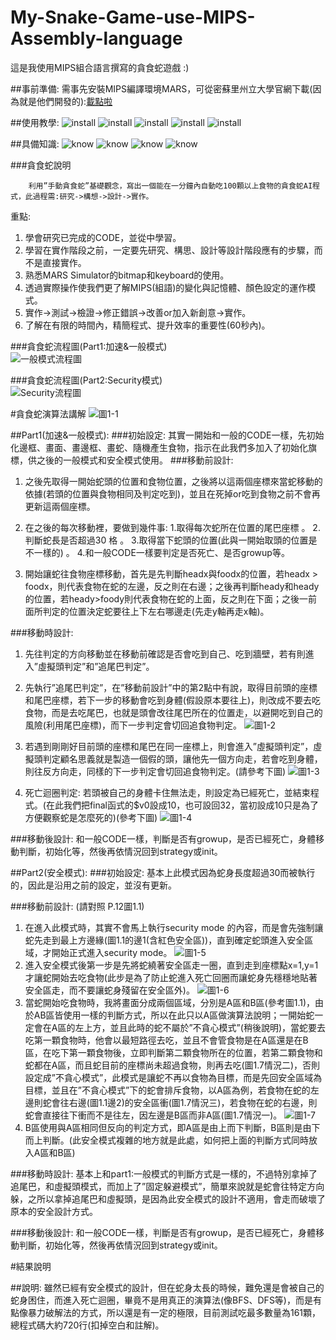 # My-Snake-Game-use-MIPS-Assembly-language
這是我使用MIPS組合語言撰寫的貪食蛇遊戲 :)

##事前準備:
需事先安裝MIPS編譯環境MARS，可從密蘇里州立大學官網下載(因為就是他們開發的):[載點啦](http://courses.missouristate.edu/kenvollmar/mars/)
      
##使用教學:
![install](/install1.jpg)
![install](/install2.jpg)
![install](/install3.jpg)
![install](/install4.jpg)
![install](/install5.jpg)

##具備知識:
![know](/know1.jpg)
![know](/know2.jpg)
![know](/know3.jpg)
![know](/know4.jpg)
      

###貪食蛇說明

		利用”手動貪食蛇”基礎觀念，寫出一個能在一分鐘內自動吃100顆以上食物的貪食蛇AI程式，此過程需:研究->構想->設計->實作。

重點:  
1.	學會研究已完成的CODE，並從中學習。  
2.	學習在實作階段之前，一定要先研究、構思、設計等設計階段應有的步驟，而不是直接實作。  
3.	熟悉MARS Simulator的bitmap和keyboard的使用。  
4.	透過實際操作使我們更了解MIPS(組語)的變化與記憶體、顏色設定的運作模式。  
5.	實作->測試->檢證->修正錯誤->改善or加入新創意->實作。  
6.	了解在有限的時間內，精簡程式、提升效率的重要性(60秒內)。  


###貪食蛇流程圖(Part1:加速&一般模式)  
![一般模式流程圖](/snake_report.jpg)


###貪食蛇流程圖(Part2:Security模式)  
![Security流程圖](/snake_report_security.jpg)

#貪食蛇演算法講解
![圖1-1](/1-1.jpg)

##Part1(加速&一般模式):
###初始設定:
    其實一開始和一般的CODE一樣，先初始化邊框、畫面、畫邊框、畫蛇、隨機產生食物，指示在此我們多加入了初始化旗標，供之後的一般模式和安全模式使用。
###移動前設計:
1.	之後先取得一開始蛇頭的位置和食物位置，之後將以這兩個座標來當蛇移動的依據(若頭的位置與食物相同及判定吃到)，並且在死掉or吃到食物之前不會再更新這兩個座標。

2.	在之後的每次移動裡，要做到幾件事: 
1.取得每次蛇所在位置的尾巴座標 。
2.判斷蛇長是否超過30 格 。
3.取得當下蛇頭的位置(此與一開始取頭的位置是不一樣的) 。 
4.和一般CODE一樣要判定是否死亡、是否growup等。

3.	開始讓蛇往食物座標移動，首先是先判斷headx與foodx的位置，若headx > foodx，則代表食物在蛇的左邊，反之則在右邊；之後再判斷heady和heady的位置，若heady>foody則代表食物在蛇的上面，反之則在下面；之後一前面所判定的位置決定蛇要往上下左右哪邊走(先走y軸再走x軸)。

###移動時設計:
1.	先往判定的方向移動並在移動前確認是否會吃到自己、吃到牆壁，若有則進入”虛擬頭判定”和”追尾巴判定”。

2.	先執行”追尾巴判定”，在”移動前設計”中的第2點中有說，取得目前頭的座標和尾巴座標，若下一步的移動會吃到身體(假設原本要往上)，則改成不要去吃食物，而是去吃尾巴，也就是頭會改往尾巴所在的位置走，以避開吃到自己的風險(利用尾巴座標)，而下一步判定會切回追食物判定。
![圖1-2](/1-2.jpg)
3.	若遇到剛剛好目前頭的座標和尾巴在同一座標上，則會進入”虛擬頭判定”，虛擬頭判定顧名思義就是製造一個假的頭，讓他先一個方向走，若會吃到身體，則往反方向走，同樣的下一步判定會切回追食物判定。(請參考下圖)
![圖1-3](/1-3.jpg)
4.	死亡迴圈判定: 若頭被自己的身體卡住無法走，則設定為已經死亡，並結束程式。(在此我們把final函式的$v0設成10，也可設回32，當初設成10只是為了方便觀察蛇是怎麼死的)(參考下圖)
![圖1-4](/1-4.jpg)

###移動後設計:
    和一般CODE一樣，判斷是否有growup，是否已經死亡，身體移動判斷，初始化等，然後再依情況回到strategy或init。
    
##Part2(安全模式):
###初始設定:
	基本上此模式因為蛇身長度超過30而被執行的，因此是沿用之前的設定，並沒有更新。

###移動前設計: (請對照 P.12圖1.1)
1.	在進入此模式時，其實不會馬上執行security mode 的內容，而是會先強制讓蛇先走到最上方邊緣(圖1.1的邊1(含紅色安全區))，直到確定蛇頭進入安全區域，才開始正式進入security mode。
![圖1-5](/1-5.jpg)
2.	進入安全模式後第一步是先將蛇繞著安全區走一圈，直到走到座標點x=1,y=1才讓蛇開始去吃食物(此步是為了防止蛇進入死亡回圈而讓蛇身先穩穩地貼著安全區走，而不要讓蛇身殘留在安全區外)。
![圖1-6](/1-6.jpg)
3.	當蛇開始吃食物時，我將畫面分成兩個區域，分別是A區和B區(參考圖1.1)，由於AB區皆使用一樣的判斷方式，所以在此只以A區做演算法說明；一開始蛇一定會在A區的左上方，並且此時的蛇不屬於”不貪心模式”(稍後說明)，當蛇要去吃第一顆食物時，他會以最短路徑去吃，並且不會管食物是在A區還是在B區，在吃下第一顆食物後，立即判斷第二顆食物所在的位置，若第二顆食物和蛇都在A區，而且蛇目前的座標尚未超過食物，則再去吃(圖1.7情況二)，否則設定成”不貪心模式”，此模式是讓蛇不再以食物為目標，而是先回安全區域為目標，並且在”不貪心模式”下的蛇會排斥食物，以A區為例，若食物在蛇的左邊則蛇會往右邊(圖1.1邊2)的安全區衝(圖1.7情況三)，若食物在蛇的右邊，則蛇會直接往下衝而不是往左，因左邊是B區而非A區(圖1.7情況一)。
![圖1-7](/1-7.jpg)
4.	B區使用與A區相同但反向的判定方式，即A區是由上而下判斷，B區則是由下而上判斷。(此安全模式複雜的地方就是此處，如何把上面的判斷方式同時放入A區和B區)

###移動時設計:
		基本上和part1:一般模式的判斷方式是一樣的，不過特別拿掉了追尾巴，和虛擬頭模式，而加上了”固定躲避模式”，簡單來說就是蛇會往特定方向躲，之所以拿掉追尾巴和虛擬頭，是因為此安全模式的設計不適用，會走而破壞了原本的安全設計方式。

###移動後設計:
    和一般CODE一樣，判斷是否有growup，是否已經死亡，身體移動判斷，初始化等，然後再依情況回到strategy或init。

#結果說明

##說明:
雖然已經有安全模式的設計，但在蛇身太長的時候，難免還是會被自己的蛇身困住，而進入死亡迴圈，畢竟不是用真正的演算法(像BFS、DFS等)，而是有點像暴力破解法的方式，所以還是有一定的極限，目前測試吃最多數量為161顆，總程式碼大約720行(扣掉空白和註解)。




